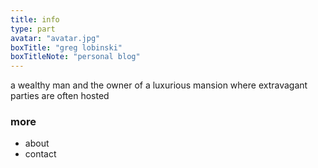 ```yaml
---
title: info
type: part
avatar: "avatar.jpg"
boxTitle: "greg lobinski"
boxTitleNote: "personal blog"
---
```


a wealthy man and the owner of a luxurious mansion where extravagant parties are often hosted

### more

* about
* contact
